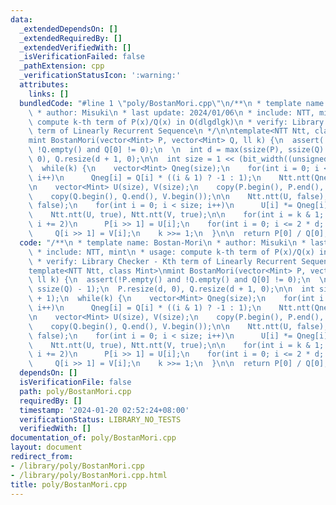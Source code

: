 ```yaml
---
data:
  _extendedDependsOn: []
  _extendedRequiredBy: []
  _extendedVerifiedWith: []
  _isVerificationFailed: false
  _pathExtension: cpp
  _verificationStatusIcon: ':warning:'
  attributes:
    links: []
  bundledCode: "#line 1 \"poly/BostanMori.cpp\"\n/**\n * template name: Bostan-Mori\n\
    \ * author: Misuki\n * last update: 2024/01/06\n * include: NTT, mint\n * usage:\
    \ compute k-th term of P(x)/Q(x) in O(dlgdlgk)\n * verify: Library Checker - Kth\
    \ term of Linearly Recurrent Sequence\n */\n\ntemplate<NTT Ntt, class Mint>\n\
    mint BostanMori(vector<Mint> P, vector<Mint> Q, ll k) {\n  assert(!P.empty() and\
    \ !Q.empty() and Q[0] != 0);\n  \n  int d = max(ssize(P), ssize(Q) - 1);\n  P.resize(d,\
    \ 0), Q.resize(d + 1, 0);\n\n  int size = 1 << (bit_width((unsigned)d) + 1);\n\
    \  while(k) {\n    vector<Mint> Qneg(size);\n    for(int i = 0; i < ssize(Q);\
    \ i++)\n      Qneg[i] = Q[i] * ((i & 1) ? -1 : 1);\n    Ntt.ntt(Qneg, false);\n\
    \n    vector<Mint> U(size), V(size);\n    copy(P.begin(), P.end(), U.begin());\n\
    \    copy(Q.begin(), Q.end(), V.begin());\n\n    Ntt.ntt(U, false), Ntt.ntt(V,\
    \ false);\n    for(int i = 0; i < size; i++)\n      U[i] *= Qneg[i], V[i] *= Qneg[i];\n\
    \    Ntt.ntt(U, true), Ntt.ntt(V, true);\n\n    for(int i = k & 1; i < 2 * d;\
    \ i += 2)\n      P[i >> 1] = U[i];\n    for(int i = 0; i <= 2 * d; i += 2)\n \
    \     Q[i >> 1] = V[i];\n    k >>= 1;\n  }\n\n  return P[0] / Q[0];\n}\n"
  code: "/**\n * template name: Bostan-Mori\n * author: Misuki\n * last update: 2024/01/06\n\
    \ * include: NTT, mint\n * usage: compute k-th term of P(x)/Q(x) in O(dlgdlgk)\n\
    \ * verify: Library Checker - Kth term of Linearly Recurrent Sequence\n */\n\n\
    template<NTT Ntt, class Mint>\nmint BostanMori(vector<Mint> P, vector<Mint> Q,\
    \ ll k) {\n  assert(!P.empty() and !Q.empty() and Q[0] != 0);\n  \n  int d = max(ssize(P),\
    \ ssize(Q) - 1);\n  P.resize(d, 0), Q.resize(d + 1, 0);\n\n  int size = 1 << (bit_width((unsigned)d)\
    \ + 1);\n  while(k) {\n    vector<Mint> Qneg(size);\n    for(int i = 0; i < ssize(Q);\
    \ i++)\n      Qneg[i] = Q[i] * ((i & 1) ? -1 : 1);\n    Ntt.ntt(Qneg, false);\n\
    \n    vector<Mint> U(size), V(size);\n    copy(P.begin(), P.end(), U.begin());\n\
    \    copy(Q.begin(), Q.end(), V.begin());\n\n    Ntt.ntt(U, false), Ntt.ntt(V,\
    \ false);\n    for(int i = 0; i < size; i++)\n      U[i] *= Qneg[i], V[i] *= Qneg[i];\n\
    \    Ntt.ntt(U, true), Ntt.ntt(V, true);\n\n    for(int i = k & 1; i < 2 * d;\
    \ i += 2)\n      P[i >> 1] = U[i];\n    for(int i = 0; i <= 2 * d; i += 2)\n \
    \     Q[i >> 1] = V[i];\n    k >>= 1;\n  }\n\n  return P[0] / Q[0];\n}\n"
  dependsOn: []
  isVerificationFile: false
  path: poly/BostanMori.cpp
  requiredBy: []
  timestamp: '2024-01-20 02:52:24+08:00'
  verificationStatus: LIBRARY_NO_TESTS
  verifiedWith: []
documentation_of: poly/BostanMori.cpp
layout: document
redirect_from:
- /library/poly/BostanMori.cpp
- /library/poly/BostanMori.cpp.html
title: poly/BostanMori.cpp
---
```

